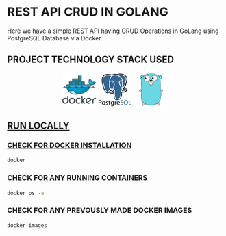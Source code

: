 # REST API CRUD IN GOLANG

Here we have a simple REST API having CRUD Operations in GoLang using PostgreSQL Database via Docker.

## PROJECT TECHNOLOGY STACK USED

<div align="center" justify-content="space-evenly">
  <img src="https://raw.githubusercontent.com/devicons/devicon/master/icons/docker/docker-original-wordmark.svg" alt="docker" width="80" height="80"/> <img src="https://raw.githubusercontent.com/devicons/devicon/master/icons/postgresql/postgresql-original-wordmark.svg" alt="postgresql" width="80" height="80"/> <a href="https://golang.org" target="_blank" rel="noreferrer"> <img src="https://raw.githubusercontent.com/devicons/devicon/master/icons/go/go-original.svg" alt="go" width="80" height="80"/>
</div>

## RUN LOCALLY

### CHECK FOR DOCKER INSTALLATION
```sh
docker
```
### CHECK FOR ANY RUNNING CONTAINERS
```sh
docker ps -a
```
### CHECK FOR ANY PREVOUSLY MADE DOCKER IMAGES
```sh
docker images
```

